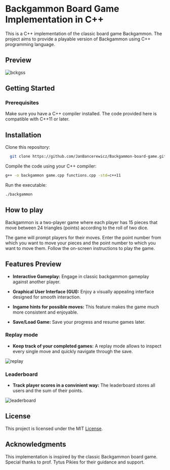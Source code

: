 # Backgammon Board Game Implementation in C++

This is a C++ implementation of the classic board game Backgammon. The project aims to provide a playable version of Backgammon using C++ programming language.

## Preview

![bckgss](https://github.com/JanBancerewicz/Backgammon-board-game/assets/79080628/23cb5efe-8d77-41e6-a631-cfe8bba699cd)


## Getting Started
### Prerequisites
Make sure you have a C++ compiler installed. The code provided here is compatible with C++11 or later.

## Installation

Clone this repository:

```bash
  git clone https://github.com/JanBancerewicz/Backgammon-board-game.git
```

Compile the code using your C++ compiler:

```bash
g++ -o backgammon game.cpp functions.cpp -std=c++11
```
Run the executable:
```bash
./backgammon
```

## How to play

Backgammon is a two-player game where each player has 15 pieces that move between 24 triangles (points) according to the roll of two dice.

The game will prompt players for their moves. Enter the point number from which you want to move your pieces and the point number to which you want to move them. Follow the on-screen instructions to play the game.

## Features Preview

- **Interactive Gameplay:** Engage in classic backgammon gameplay against another player.

- **Graphical User Interface (GUI):** Enjoy a visually appealing interface designed for smooth interaction.

- **Ingame hints for possible moves:** This feature makes the game much more consistent and enjoyable.

- **Save/Load Game:** Save your progress and resume games later.


### Replay mode

- **Keep track of your completed games:** A replay mode allows to inspect every single move and quickly navigate through the save. 

![replay](https://github.com/JanBancerewicz/Backgammon-board-game/assets/79080628/17e0503f-cb8b-4584-811f-4efa103c925a)
 
### Leaderboard

- **Track player scores in a convinient way:** The leaderboard stores all users and the sum of their points. 

![leaderboard](https://github.com/JanBancerewicz/Backgammon-board-game/assets/79080628/3b43452c-2f70-4200-96fc-9d4d68985356)


## License
This project is licensed under the MIT [License](LICENSE).

## Acknowledgments
This implementation is inspired by the classic Backgammon board game.
Special thanks to prof. Tytus Pikies for their guidance and support.



